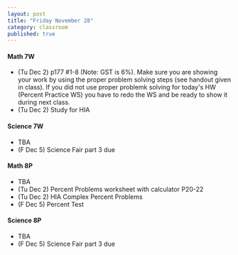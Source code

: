 ```yaml
---
layout: post
title: "Friday November 28"
category: classroom
published: true
---
```

#### Math 7W
* (Tu Dec 2) p177 #1-8 (Note: GST is 6%). Make sure you are showing your work by using the proper problem solving steps (see handout given in class). If you did not use proper problemk solving for today's HW (Percent Practice WS) you have to redo the WS and be ready to show it during next class.
* (Tu Dec 2) Study for HIA

#### Science 7W
* TBA
* (F Dec 5) Science Fair part 3 due

#### Math 8P
* TBA
* (Tu Dec 2) Percent Problems worksheet with calculator P20-22
* (Tu Dec 2) HIA Complex Percent Problems
* (F Dec 5) Percent Test

#### Science 8P
* TBA
* (F Dec 5) Science Fair part 3 due
